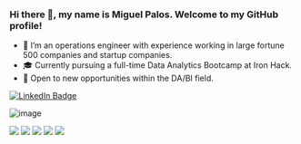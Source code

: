 ### Hi there 👋, my name is Miguel Palos. Welcome to my GitHub profile!


- 🔭 I’m an operations engineer with experience working in large fortune 500 companies and startup companies.
- 🎓 Currently pursuing a full-time Data Analytics Bootcamp at Iron Hack.
- 🔎 Open to new opportunities within the DA/BI field.

<div id="badges">
  <a href="[your-linkedin-URL](https://www.linkedin.com/in/miguelpalospou/)">
    <img src="https://img.shields.io/badge/LinkedIn-blue?style=for-the-badge&logo=linkedin&logoColor=white" alt="LinkedIn Badge"/>
  </a>
  
![image]({https://img.shields.io/badge/Google%20Analytics-E37400?style=for-the-badge&logo=google%20analytics&logoColor=white})

 
<img src="{https://img.shields.io/badge/Google%20Analytics-E37400?style=for-the-badge&logo=google%20analytics&logoColor=white}" />
<img src="{https://img.shields.io/badge/Tableau-E97627?style=for-the-badge&logo=Tableau&logoColor=white}" />
<img src="{https://img.shields.io/badge/Google%20Analytics-E37400?style=for-the-badge&logo=google%20analytics&logoColor=white(https://img.shields.io/badge/MySQL-005C84?style=for-the-badge&logo=mysql&logoColor=white}" />
<img src="{https://img.shields.io/badge/Python-FFD43B?style=for-the-badge&logo=python&logoColor=blue}" />
<img src="{[BadgeURLHere](https://img.shields.io/badge/Google%20Analytics-E37400?style=for-the-badge&logo=google%20analytics&logoColor=white](https://img.shields.io/badge/MongoDB-4EA94B?style=for-the-badge&logo=mongodb&logoColor=white)}" />




